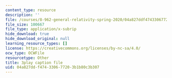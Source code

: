 ```yaml
---
content_type: resource
description: ''
file: /courses/8-962-general-relativity-spring-2020/04a827ddf474330677203b1b80c3b307_p_10lgn2BiI.srt
file_size: 100667
file_type: application/x-subrip
hide_download: true
hide_download_original: null
learning_resource_types: []
license: https://creativecommons.org/licenses/by-nc-sa/4.0/
ocw_type: OCWFile
resourcetype: Other
title: 3play caption file
uid: 04a827dd-f474-3306-7720-3b1b80c3b307
---
```

